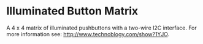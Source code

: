 # Illuminated Button Matrix
A 4 x 4 matrix of illuminated pushbuttons with a two-wire I2C interface.
For more information see: http://www.technoblogy.com/show?1YJO.
